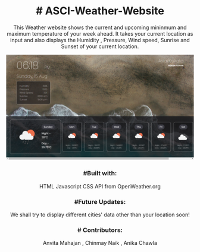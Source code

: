 <h1 align="center"># ASCI-Weather-Website</h1>

<p align="center">
This Weather website shows the current and upcoming mininmum and maximum temperature of your week ahead.
It takes your current location as input and also displays the Humidity , Pressure,  Wind speed, Sunrise and Sunset of your current location.</p>
<img src = 'https://github.com/csnaik/ASCI-Weather-Website/blob/main/Screenshot%20(848).png'></img>
<h3 align="center">#Built with: </h3>
<p align="center">
HTML
Javascript
CSS
API  from OpenWeather.org </p>
<h3 align="center">#Future Updates:</h3>
<p align="center">
We shall try to display different cities' data other than your location soon! </p>
<h3 align="center"># Contributors:</h3>
<p align="center">
Anvita Mahajan ,
Chinmay Naik ,
Anika Chawla 
</p>





